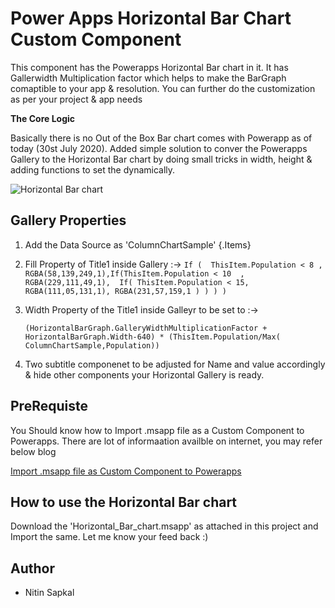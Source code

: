 # Power Apps Horizontal Bar Chart Custom Component
This component has the Powerapps Horizontal Bar chart in it. It has Gallerwidth Multiplication factor which helps to make the BarGraph comaptible to your app & resolution. You can further do the customization as per your project & app needs

**The Core Logic**

Basically there is no Out of the Box Bar chart comes with Powerapp as of today (30st July 2020). Added simple solution to conver the Powerapps Gallery to the Horizontal Bar chart by doing small tricks in width, height & adding functions to set the dynamically.

![Horizontal Bar chart](https://github.com/nitins2408/PowerApps/blob/master/Horizontal%20Bar%20Chart/HorizontalBarChart.JPG)

 
 
## Gallery Properties

1. Add the Data Source as 'ColumnChartSample'    {.Items}

2.  Fill Property of Title1 inside Gallery :-> 
          `If (  ThisItem.Population < 8 , RGBA(58,139,249,1),If(ThisItem.Population < 10  , RGBA(229,111,49,1), 
        If( ThisItem.Population < 15,  RGBA(111,05,131,1), RGBA(231,57,159,1 ) ) ) ) `

3. Width Property of the Title1 inside Galleyr to be set to :->

    `(HorizontalBarGraph.GalleryWidthMultiplicationFactor + HorizontalBarGraph.Width-640) * (ThisItem.Population/Max( ColumnChartSample,Population))`

4.  Two subtitle componenet to be adjusted for Name and value accordingly & hide other components your Horizontal Gallery is ready.

## PreRequiste
You Should know how to Import .msapp file as a Custom Component to Powerapps. There are lot of informaation availble on internet, you may refer below blog


[Import .msapp file as Custom Component to Powerapps](http://infofunvilla.com/import-msapp-canvas-custom-component-to-microsoft-powerapps/363/)
 

## How to use the Horizontal Bar chart 
Download the 'Horizontal_Bar_chart.msapp' as attached in this project and Import the same. Let me know your feed back :)



## Author
- Nitin Sapkal
 

